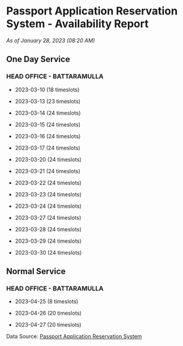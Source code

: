 # Passport Application Reservation System - Availability Report

*As of January 28, 2023 (08:20 AM)*

## One Day Service

### HEAD OFFICE - BATTARAMULLA

* 2023-03-10 (18 timeslots)

* 2023-03-13 (23 timeslots)

* 2023-03-14 (24 timeslots)

* 2023-03-15 (24 timeslots)

* 2023-03-16 (24 timeslots)

* 2023-03-17 (24 timeslots)

* 2023-03-20 (24 timeslots)

* 2023-03-21 (24 timeslots)

* 2023-03-22 (24 timeslots)

* 2023-03-23 (24 timeslots)

* 2023-03-24 (24 timeslots)

* 2023-03-27 (24 timeslots)

* 2023-03-28 (24 timeslots)

* 2023-03-29 (24 timeslots)

* 2023-03-30 (24 timeslots)

## Normal Service

### HEAD OFFICE - BATTARAMULLA

* 2023-04-25 (8 timeslots)

* 2023-04-26 (20 timeslots)

* 2023-04-27 (20 timeslots)

Data Source: [Passport Application Reservation System](https://eservices.immigration.gov.lk:8443/appointment/pages/reservationApplication.xhtml)